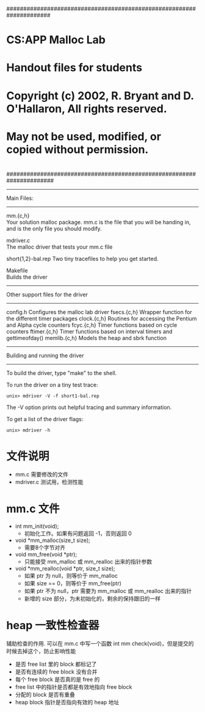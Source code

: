#####################################################################
# CS:APP Malloc Lab
# Handout files for students
#
# Copyright (c) 2002, R. Bryant and D. O'Hallaron, All rights reserved.
# May not be used, modified, or copied without permission.
#
######################################################################

***********
Main Files:
***********

mm.{c,h}	
	Your solution malloc package. mm.c is the file that you
	will be handing in, and is the only file you should modify.

mdriver.c	
	The malloc driver that tests your mm.c file

short{1,2}-bal.rep
	Two tiny tracefiles to help you get started. 

Makefile	
	Builds the driver

**********************************
Other support files for the driver
**********************************

config.h	Configures the malloc lab driver
fsecs.{c,h}	Wrapper function for the different timer packages
clock.{c,h}	Routines for accessing the Pentium and Alpha cycle counters
fcyc.{c,h}	Timer functions based on cycle counters
ftimer.{c,h}	Timer functions based on interval timers and gettimeofday()
memlib.{c,h}	Models the heap and sbrk function

*******************************
Building and running the driver
*******************************
To build the driver, type "make" to the shell.

To run the driver on a tiny test trace:

	unix> mdriver -V -f short1-bal.rep

The -V option prints out helpful tracing and summary information.

To get a list of the driver flags:

	unix> mdriver -h

# 文件说明

- mm.c 需要修改的文件
- mdriver.c 测试用，检测性能

# mm.c 文件

- int mm_init(void);
  - 初始化工作。如果有问题返回 -1，否则返回 0
- void *mm_malloc(size_t size);
  - 需要8个字节对齐
- void mm_free(void *ptr);
  - 只能接受 mm_malloc 或 mm_realloc 出来的指针参数
- void *mm_realloc(void *ptr, size_t size);
  - 如果 ptr 为 null，则等价于 mm_malloc
  - 如果 size == 0，则等价于 mm_free(ptr)
  - 如果 ptr 不为 null，ptr 需要为 mm_malloc 或 mm_realloc 出来的指针
  - 新增的 size 部分，为未初始化的，剩余的保持跟旧的一样

# heap 一致性检查器

辅助检查的作用. 可以在 mm.c 中写一个函数 int mm check(void)，但是提交的时候去掉这个，防止影响性能
- 是否 free list 里的 block 都标记了
- 是否有连续的 free block 没有合并
- 每个 free block 是否真的是 free 的
- free list 中的指针是否都是有效地指向 free block
- 分配的 block 是否有重叠
- heap block 指针是否指向有效的 heap 地址

